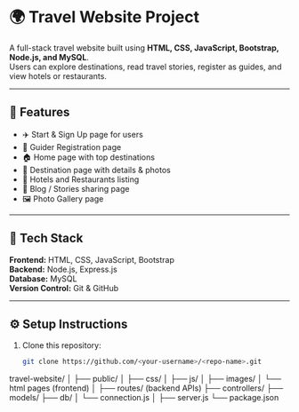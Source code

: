 # 🌍 Travel Website Project

A full-stack travel website built using **HTML, CSS, JavaScript, Bootstrap, Node.js, and MySQL**.  
Users can explore destinations, read travel stories, register as guides, and view hotels or restaurants.

---

## 🚀 Features

- ✈️ Start & Sign Up page for users
- 🧭 Guider Registration page
- 🏠 Home page with top destinations
- 🌄 Destination page with details & photos
- 🏨 Hotels and Restaurants listing
- 📰 Blog / Stories sharing page
- 🖼️ Photo Gallery page

---

## 🧰 Tech Stack

**Frontend:** HTML, CSS, JavaScript, Bootstrap  
**Backend:** Node.js, Express.js  
**Database:** MySQL  
**Version Control:** Git & GitHub

---

## ⚙️ Setup Instructions

1. Clone this repository:
   ```bash
   git clone https://github.com/<your-username>/<repo-name>.git
   ```

travel-website/
│
├── public/
│ ├── css/
│ ├── js/
│ ├── images/
│ └── html pages (frontend)
│
├── routes/ (backend APIs)
├── controllers/
├── models/
├── db/
│ └── connection.js
│
├── server.js
└── package.json
